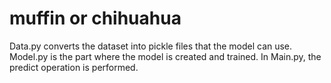 # muffin or chihuahua
Data.py converts the dataset into pickle files that the model can use. Model.py is the part where the model is created and trained. In Main.py, the predict operation is performed. 
